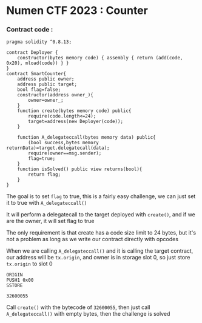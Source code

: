 # Numen CTF 2023 : Counter

### Contract code :
```solidity
pragma solidity ^0.8.13;

contract Deployer {
    constructor(bytes memory code) { assembly { return (add(code, 0x20), mload(code)) } }
}
contract SmartCounter{
    address public owner;
    address public target;
    bool flag=false;
    constructor(address owner_){
        owner=owner_;
    }
    function create(bytes memory code) public{
        require(code.length<=24);
        target=address(new Deployer(code));
    }

    function A_delegateccall(bytes memory data) public{
        (bool success,bytes memory returnData)=target.delegatecall(data);
        require(owner==msg.sender);
        flag=true;
    }
    function isSolved() public view returns(bool){
        return flag;
    }
}
```

The goal is to set `flag` to true, this is a fairly easy challenge, we can just set it to true with `A_delegateccall()`

It will perform a delegatecall to the target deployed with `create()`, and if we are the owner, it will set flag to true

The only requirement is that create has a code size limit to 24 bytes, but it's not a problem as long as we write our contract directly with opcodes

When we are calling `A_delegateccall()` and it is calling the target contract, our address will be `tx.origin`, and owner is in storage slot 0, so just store `tx.origin` to slot 0

```
ORIGIN
PUSH1 0x00
SSTORE

32600055
```

Call `create()` with the bytecode of `32600055`, then just call `A_delegateccall()` with empty bytes, then the challenge is solved